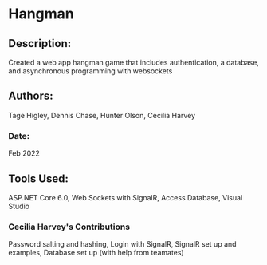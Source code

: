 # Hangman
## Description: 
Created a web app hangman game that includes authentication, a database, and asynchronous programming with websockets
## Authors: 
Tage Higley,
Dennis Chase,
Hunter Olson,
Cecilia Harvey
### Date: 
Feb 2022
## Tools Used:
ASP.NET Core 6.0,
Web Sockets with SignalR,
Access Database,
Visual Studio
### Cecilia Harvey's Contributions
Password salting and hashing,
Login with SignalR,
SignalR set up and examples,
Database set up (with help from teamates)